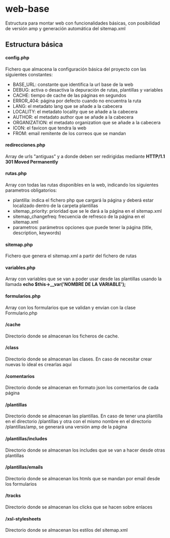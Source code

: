 # web-base #

Estructura para montar web con funcionalidades básicas, con posibilidad de versión amp y generación automática del sitemap.xml

## Estructura básica ##

#### config.php ####

Fichero que almacena la configuración básica del proyecto con las siguientes constantes:

* BASE_URL: constante que identifica la url base de la web
* DEBUG: activa o desactiva la depuración de rutas, plantillas y variables
* CACHE: tiempo de cache de las páginas en segundos
* ERROR_404: página por defecto cuando no encuentra la ruta
* LANG: el metadato lang que se añade a la cabecera
* LOCALITY: el metadato locality que se añade a la cabecera
* AUTHOR: el metadato author que se añade a la cabecera
* ORGANIZATION: el metadato organization que se añade a la cabecera
* ICON: el favicon que tendra la web
* FROM: email remitente de los correos que se mandan

#### redirecciones.php ####

Array de urls "antiguas" y a donde deben ser redirigidas mediante __HTTP/1.1 301 Moved Permanently__ 

#### rutas.php ####

Array con todas las rutas disponibles en la web, indicando los siguientes parametros obligatorios:

* plantilla: indica el fichero php que cargará la página y deberá estar localizado dentro de la carpeta plantillas
* sitemap_priority: prioridad que se le dará a la página en el sitemap.xml
* sitemap_changefreq: frecuencia de refresco de la página en el sitemap.xml
* parametros: parámetros opciones que puede tener la página (title, description, keywords)

#### sitemap.php ####

Fichero que genera el sitemap.xml a partir del fichero de rutas

#### variables.php ####

Array con variables que se van a poder usar desde las plantillas usando la llamada **echo $this->__var('NOMBRE DE LA VARIABLE');**

#### formularios.php ####

Array con los formularios que se validan y envian con la clase Formulario.php

#### /cache ####

Directorio donde se almacenan los ficheros de cache.

#### /class ####

Directorio donde se almacenan las clases. En caso de necesitar crear nuevas lo ideal es crearlas aquí

#### /comentarios ####

Directorio donde se almacenan en formato json los comentarios de cada página

#### /plantillas ####

Directorio donde se almacenan las plantillas. En caso de tener una plantilla en el directorio /plantillas y otra con el mismo nombre en el directorio /plantillas/amp, se generará una versión amp de la página

#### /plantillas/includes ####

Directorio donde se almacenan los includes que se van a hacer desde otras plantillas

#### /plantillas/emails ####

Directorio donde se almacenan los htmls que se mandan por email desde los formularios 

#### /tracks ####

Directorio donde se almacenan los clicks que se hacen sobre enlaces

#### /xsl-stylesheets ####

Directorio donde se almacenan los estilos del sitemap.xml